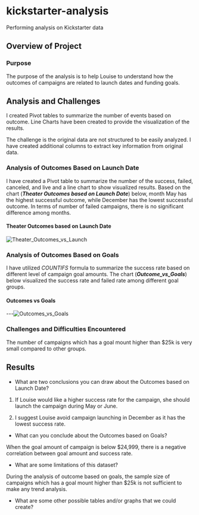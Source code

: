 # kickstarter-analysis
Performing analysis on Kickstarter data

## Overview of Project
### Purpose
The purpose of the analysis is to help Louise to understand how the outcomes of campaigns are related to launch dates and funding goals.

## Analysis and Challenges
I created Pivot tables to summarize the number of events based on outcome. Line Charts have been created to provide the visualization of the results.

The challenge is the original data are not structured to be easily analyzed. I have created additional columns to extract key information from original data.

### Analysis of Outcomes Based on Launch Date

I have created a Pivot table to summarize the number of the success, failed, canceled, and live and a line chart to show visualized results.
Based on the chart (***Theater Outcomes based on Launch Date***) below, month May has the highest successful outcome, while December has the lowest successful outcome. In terms of number of failed campaigns, there is no significant difference among months.

#### Theater Outcomes based on Launch Date
![Theater_Outcomes_vs_Launch](https://user-images.githubusercontent.com/92648619/139609847-49bbc6d0-b10e-495d-adc1-f55e2a3c7b80.png)

### Analysis of Outcomes Based on Goals

I have utilized *COUNTIFS* formula to summarize the success rate based on different level of campaign goal amounts. The chart (***Outcome_vs_Goals***) below visualized the success rate and failed rate among different goal groups. 

#### Outcomes vs Goals
---![Outcomes_vs_Goals](https://user-images.githubusercontent.com/92648619/139611726-a3cbadc7-31a1-4574-82f4-3521a1c812c8.png)

### Challenges and Difficulties Encountered

The number of campaigns which has a goal mount higher than $25k is very small compared to other groups.

## Results

- What are two conclusions you can draw about the Outcomes based on Launch Date?

1. If Louise would like a higher success rate for the campaign, she should launch the campaign during May or June.

2. I suggest Louise avoid campaign launching in December as it has the lowest success rate.

- What can you conclude about the Outcomes based on Goals?

When the goal amount of campaign is below $24,999, there is a negative correlation between goal amount and success rate. 

- What are some limitations of this dataset?

During the analysis of outcome based on goals, the sample size of campaigns which has a goal mount higher than $25k is not sufficient to make any trend analysis. 

- What are some other possible tables and/or graphs that we could create?



